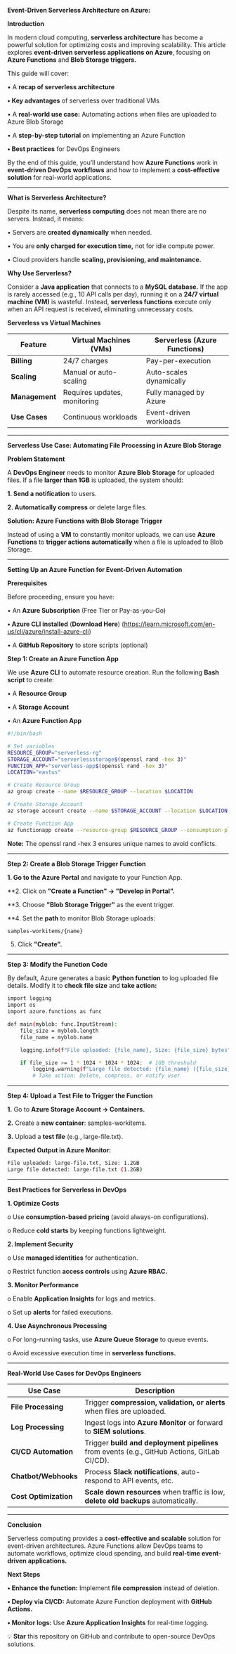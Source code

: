 **Event-Driven Serverless Architecture on Azure:**

**Introduction**

In modern cloud computing, **serverless architecture** has become a powerful solution for optimizing costs and improving scalability. This article explores **event-driven serverless applications on Azure**, focusing on **Azure Functions** and **Blob Storage triggers.**

This guide will cover:

•	A **recap of serverless architecture**

**•	Key advantages** of serverless over traditional VMs

•	A **real-world use case:** Automating actions when files are uploaded to Azure Blob Storage

•	A **step-by-step tutorial** on implementing an Azure Function

**•	Best practices** for DevOps Engineers

By the end of this guide, you’ll understand how **Azure Functions** work in **event-driven DevOps workflows** and how to implement a **cost-effective solution** for real-world applications.

---

**What is Serverless Architecture?**

Despite its name, **serverless computing** does not mean there are no servers. Instead, it means:

•	Servers are **created dynamically** when needed.

•	You are **only charged for execution time,** not for idle compute power.

•	Cloud providers handle **scaling, provisioning, and maintenance.**

**Why Use Serverless?**

Consider a **Java application** that connects to a **MySQL database.** If the app is rarely accessed (e.g., 10 API calls per day), running it on a **24/7 virtual machine (VM)** is wasteful. Instead, **serverless functions** execute only when an API request is received, eliminating unnecessary costs.

**Serverless vs Virtual Machines**

| Feature           | Virtual Machines (VMs) | Serverless (Azure Functions) |
|------------------|----------------------|----------------------------|
| **Billing**      | 24/7 charges         | Pay-per-execution         |
| **Scaling**     | Manual or auto-scaling | Auto-scales dynamically  |
| **Management**  | Requires updates, monitoring | Fully managed by Azure  |
| **Use Cases**   | Continuous workloads  | Event-driven workloads   |

---

**Serverless Use Case: Automating File Processing in Azure Blob Storage**

**Problem Statement**

A **DevOps Engineer** needs to monitor **Azure Blob Storage** for uploaded files. If a file **larger than 1GB** is uploaded, the system should:

**1.	Send a notification** to users.

**2.	Automatically compress** or delete large files.

**Solution: Azure Functions with Blob Storage Trigger**

Instead of using a **VM** to constantly monitor uploads, we can use **Azure Functions** to **trigger actions automatically** when a file is uploaded to Blob Storage.

---

**Setting Up an Azure Function for Event-Driven Automation**

**Prerequisites**

Before proceeding, ensure you have:

•	An **Azure Subscription** (Free Tier or Pay-as-you-Go)

**•	Azure CLI installed** (**Download Here**) (https://learn.microsoft.com/en-us/cli/azure/install-azure-cli)

•	A **GitHub Repository** to store scripts (optional)

**Step 1: Create an Azure Function App**

We use **Azure CLI** to automate resource creation. Run the following **Bash script** to create:

•	A **Resource Group**

•	A **Storage Account**

•	An **Azure Function App**

```sh
#!/bin/bash

# Set variables
RESOURCE_GROUP="serverless-rg"
STORAGE_ACCOUNT="serverlessstorage$(openssl rand -hex 3)"
FUNCTION_APP="serverless-app$(openssl rand -hex 3)"
LOCATION="eastus"

# Create Resource Group
az group create --name $RESOURCE_GROUP --location $LOCATION

# Create Storage Account
az storage account create --name $STORAGE_ACCOUNT --location $LOCATION --resource-group $RESOURCE_GROUP --sku Standard_LRS

# Create Function App
az functionapp create --resource-group $RESOURCE_GROUP --consumption-plan-location $LOCATION --runtime python --runtime-version 3.9 --functions-version 4 --name $FUNCTION_APP --storage-account $STORAGE_ACCOUNT
```

**Note:** The openssl rand -hex 3 ensures unique names to avoid conflicts.

---

**Step 2: Create a Blob Storage Trigger Function**

**1.	Go to the Azure Portal** and navigate to your Function App.

**2.	Click on **"Create a Function" → "Develop in Portal".**

**3.	Choose **"Blob Storage Trigger"** as the event trigger.

**4.	Set the **path** to monitor Blob Storage uploads:

```sh
samples-workitems/{name}
```
5.	Click **"Create".**

---

**Step 3: Modify the Function Code**

By default, Azure generates a basic **Python function** to log uploaded file details. Modify it to **check file size** and **take action:**

```sh
import logging
import os
import azure.functions as func

def main(myblob: func.InputStream):
    file_size = myblob.length
    file_name = myblob.name

    logging.info(f"File uploaded: {file_name}, Size: {file_size} bytes")

    if file_size >= 1 * 1024 * 1024 * 1024:  # 1GB threshold
        logging.warning(f"Large file detected: {file_name} ({file_size} bytes)")
        # Take action: Delete, compress, or notify user
```

---

**Step 4: Upload a Test File to Trigger the Function**

**1.**	Go to **Azure Storage Account → Containers.**

**2.**	Create a **new container**: samples-workitems.

**3.**	Upload a **test file** (e.g., large-file.txt).

**Expected Output in Azure Monitor:**

```sh
File uploaded: large-file.txt, Size: 1.2GB
Large file detected: large-file.txt (1.2GB)
```

---

**Best Practices for Serverless in DevOps**

**1.	Optimize Costs**

o	Use **consumption-based pricing** (avoid always-on configurations).

o	Reduce **cold starts** by keeping functions lightweight.

**2.	Implement Security**

o	Use **managed identities** for authentication.

o	Restrict function **access controls** using **Azure RBAC.**

**3.	Monitor Performance**

o	Enable **Application Insights** for logs and metrics.

o	Set up **alerts** for failed executions.

**4.	Use Asynchronous Processing**

o	For long-running tasks, use **Azure Queue Storage** to queue events.

o	Avoid excessive execution time in **serverless functions.**

---

**Real-World Use Cases for DevOps Engineers**

| Use Case | Description |
|----------|------------|
| **File Processing** | Trigger **compression, validation, or alerts** when files are uploaded. |
| **Log Processing** | Ingest logs into **Azure Monitor** or forward to **SIEM solutions**. |
| **CI/CD Automation** | Trigger **build and deployment pipelines** from events (e.g., GitHub Actions, GitLab CI/CD). |
| **Chatbot/Webhooks** | Process **Slack notifications**, auto-respond to API events, etc. |
| **Cost Optimization** | **Scale down resources** when traffic is low, **delete old backups** automatically. |

---

**Conclusion**

Serverless computing provides a **cost-effective and scalable** solution for event-driven architectures. Azure Functions allow DevOps teams to automate workflows, optimize cloud spending, and build **real-time event-driven applications.**

**Next Steps**

**•	Enhance the function:** Implement **file compression** instead of deletion.

**•	Deploy via CI/CD:** Automate Azure Function deployment with **GitHub Actions.**

**•	Monitor logs:** Use **Azure Application Insights** for real-time logging.

💡 **Star** this repository on GitHub and contribute to open-source DevOps solutions.
